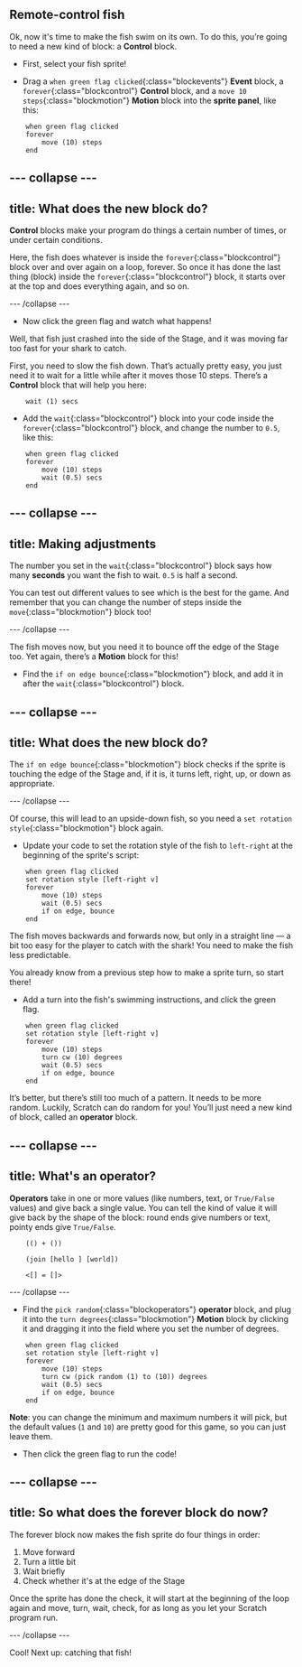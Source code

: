 ## Remote-control fish

Ok, now it's time to make the fish swim on its own. To do this, you’re going to need a new kind of block: a **Control** block.

+ First, select your fish sprite!

+ Drag a `when green flag clicked`{:class="blockevents"} **Event** block, a `forever`{:class="blockcontrol"} **Control** block, and a `move 10 steps`{:class="blockmotion"} **Motion** block into the **sprite panel**, like this:

```blocks
    when green flag clicked
    forever
        move (10) steps
    end
```

## \--- collapse \---

## title: What does the new block do?

**Control** blocks make your program do things a certain number of times, or under certain conditions.

Here, the fish does whatever is inside the `forever`{:class="blockcontrol"} block over and over again on a loop, forever. So once it has done the last thing (block) inside the `forever`{:class="blockcontrol"} block, it starts over at the top and does everything again, and so on.

\--- /collapse \---

+ Now click the green flag and watch what happens!

Well, that fish just crashed into the side of the Stage, and it was moving far too fast for your shark to catch.

First, you need to slow the fish down. That’s actually pretty easy, you just need it to wait for a little while after it moves those 10 steps. There’s a **Control** block that will help you here:

```blocks
    wait (1) secs
```

+ Add the `wait`{:class="blockcontrol"} block into your code inside the `forever`{:class="blockcontrol"} block, and change the number to `0.5`, like this:

```blocks
    when green flag clicked
    forever
        move (10) steps
        wait (0.5) secs
    end
```

## \--- collapse \---

## title: Making adjustments

The number you set in the `wait`{:class="blockcontrol"} block says how many **seconds** you want the fish to wait. `0.5` is half a second.

You can test out different values to see which is the best for the game. And remember that you can change the number of steps inside the `move`{:class="blockmotion"} block too!

\--- /collapse \---

The fish moves now, but you need it to bounce off the edge of the Stage too. Yet again, there’s a **Motion** block for this!

+ Find the `if on edge bounce`{:class="blockmotion"} block, and add it in after the `wait`{:class="blockcontrol"} block.

## \--- collapse \---

## title: What does the new block do?

The `if on edge bounce`{:class="blockmotion"} block checks if the sprite is touching the edge of the Stage and, if it is, it turns left, right, up, or down as appropriate.

\--- /collapse \---

Of course, this will lead to an upside-down fish, so you need a `set rotation style`{:class="blockmotion"} block again.

+ Update your code to set the rotation style of the fish to `left-right` at the beginning of the sprite's script:

```blocks
    when green flag clicked
    set rotation style [left-right v]
    forever
        move (10) steps
        wait (0.5) secs
        if on edge, bounce
    end
```

The fish moves backwards and forwards now, but only in a straight line — a bit too easy for the player to catch with the shark! You need to make the fish less predictable.

You already know from a previous step how to make a sprite turn, so start there!

+ Add a turn into the fish's swimming instructions, and click the green flag. 

```blocks
    when green flag clicked
    set rotation style [left-right v]
    forever
        move (10) steps
        turn cw (10) degrees
        wait (0.5) secs
        if on edge, bounce
    end
```

It’s better, but there’s still too much of a pattern. It needs to be more random. Luckily, Scratch can do random for you! You’ll just need a new kind of block, called an **operator** block.

## \--- collapse \---

## title: What's an operator?

**Operators** take in one or more values (like numbers, text, or `True/False` values) and give back a single value. You can tell the kind of value it will give back by the shape of the block: round ends give numbers or text, pointy ends give `True/False`.

```blocks
    (() + ())

    (join [hello ] [world])

    <[] = []>
```

\--- /collapse \---

+ Find the `pick random`{:class="blockoperators"} **operator** block, and plug it into the `turn degrees`{:class="blockmotion"} **Motion** block by clicking it and dragging it into the field where you set the number of degrees. 

```blocks
    when green flag clicked
    set rotation style [left-right v]
    forever 
        move (10) steps
        turn cw (pick random (1) to (10)) degrees
        wait (0.5) secs
        if on edge, bounce
    end
```

**Note**: you can change the minimum and maximum numbers it will pick, but the default values (`1` and `10`) are pretty good for this game, so you can just leave them.

+ Then click the green flag to run the code!

## \--- collapse \---

## title: So what does the forever block do now?

The forever block now makes the fish sprite do four things in order:

1. Move forward
2. Turn a little bit
3. Wait briefly
4. Check whether it's at the edge of the Stage

Once the sprite has done the check, it will start at the beginning of the loop again and move, turn, wait, check, for as long as you let your Scratch program run.

\--- /collapse \---

Cool! Next up: catching that fish!
